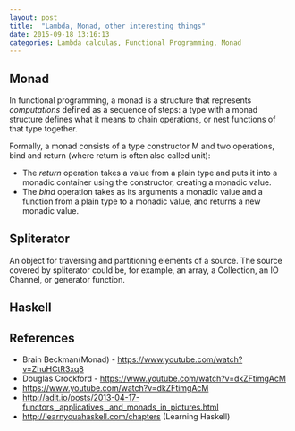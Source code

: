 ```yaml
---
layout: post
title:  "Lambda, Monad, other interesting things"
date: 2015-09-18 13:16:13
categories: Lambda calculas, Functional Programming, Monad
---
```


## Monad

In functional programming, a monad is a structure that represents _computations_ defined as a sequence of steps: a type with a monad structure defines what it means to chain operations, or nest functions of that type together.

Formally, a monad consists of a type constructor M and two operations, bind and return (where return is often also called unit):

- The _return_ operation takes a value from a plain type and puts it into a monadic container using the constructor, creating a monadic value.
- The _bind_ operation takes as its arguments a monadic value and a function from a plain type to a monadic value, and returns a new monadic value.


## Spliterator

An object for traversing and partitioning elements of a source. The source covered by spliterator could be, for example, an array, a Collection, an IO Channel, or generator function.

## Haskell




## References
- Brain Beckman(Monad) - https://www.youtube.com/watch?v=ZhuHCtR3xq8 
- Douglas Crockford - https://www.youtube.com/watch?v=dkZFtimgAcM
- https://www.youtube.com/watch?v=dkZFtimgAcM
- http://adit.io/posts/2013-04-17-functors,_applicatives,_and_monads_in_pictures.html
- http://learnyouahaskell.com/chapters (Learning Haskell)




